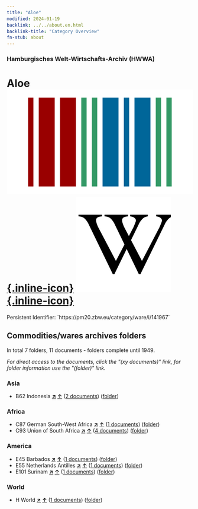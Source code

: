 ```yaml
---
title: "Aloe"
modified: 2024-01-19
backlink: ../../about.en.html
backlink-title: "Category Overview"
fn-stub: about
---
```


### Hamburgisches Welt-Wirtschafts-Archiv (HWWA)

# Aloe &#160; [![Wikidata](/images/Wikidata-logo.svg "Wikidata"){.inline-icon}](http://www.wikidata.org/entity/Q80079) [![Wikipedia](/images/Wikipedia-W.svg "Wikipedia"){.inline-icon}](https://en.wikipedia.org/wiki/Aloe_vera)

<div class="hint">Persistent Identifier: `https://pm20.zbw.eu/category/ware/i/141967`</div>







## Commodities/wares archives folders







In total 7 folders, 11 documents - folders complete until 1949.

_For direct access to the documents, click the "(xy documents)" link, for folder information use the "(folder)" link._



### Asia

- B62 Indonesia [**&nearr;**](../../../geo/i/141218/about.en.html "Indonesia (all folders)") [**&uarr;**](../../../geo/about.en.html#B62 "Country category system") (<a href="https://pm20.zbw.eu/iiifview/folder/wa/141967,141218" title="about: Aloe : Indonesia" target="_blank">2 documents</a>) ([folder](../../../../folder/wa/1419xx/141967/1412xx/141218/about.en.html))

### Africa

- C87 German South-West Africa [**&nearr;**](../../../geo/i/141450/about.en.html "German South-West Africa (all folders)") [**&uarr;**](../../../geo/about.en.html#C87 "Country category system") (<a href="https://pm20.zbw.eu/iiifview/folder/wa/141967,141450" title="about: Aloe : German South-West Africa" target="_blank">1 documents</a>) ([folder](../../../../folder/wa/1419xx/141967/1414xx/141450/about.en.html))
- C93 Union of South Africa [**&nearr;**](../../../geo/i/141454/about.en.html "Union of South Africa (all folders)") [**&uarr;**](../../../geo/about.en.html#C93 "Country category system") (<a href="https://pm20.zbw.eu/iiifview/folder/wa/141967,141454" title="about: Aloe : Union of South Africa" target="_blank">4 documents</a>) ([folder](../../../../folder/wa/1419xx/141967/1414xx/141454/about.en.html))

### America

- E45 Barbados [**&nearr;**](../../../geo/i/141666/about.en.html "Barbados (all folders)") [**&uarr;**](../../../geo/about.en.html#E45 "Country category system") (<a href="https://pm20.zbw.eu/iiifview/folder/wa/141967,141666" title="about: Aloe : Barbados" target="_blank">1 documents</a>) ([folder](../../../../folder/wa/1419xx/141967/1416xx/141666/about.en.html))
- E55 Netherlands Antilles [**&nearr;**](../../../geo/i/141674/about.en.html "Netherlands Antilles (all folders)") [**&uarr;**](../../../geo/about.en.html#E55 "Country category system") (<a href="https://pm20.zbw.eu/iiifview/folder/wa/141967,141674" title="about: Aloe : Netherlands Antilles" target="_blank">1 documents</a>) ([folder](../../../../folder/wa/1419xx/141967/1416xx/141674/about.en.html))
- E101 Surinam [**&nearr;**](../../../geo/i/141699/about.en.html "Surinam (all folders)") [**&uarr;**](../../../geo/about.en.html#E101 "Country category system") (<a href="https://pm20.zbw.eu/iiifview/folder/wa/141967,141699" title="about: Aloe : Surinam" target="_blank">1 documents</a>) ([folder](../../../../folder/wa/1419xx/141967/1416xx/141699/about.en.html))

### World

- H World [**&nearr;**](../../../geo/i/141728/about.en.html "World (all folders)") [**&uarr;**](../../../geo/about.en.html#H "Country category system") (<a href="https://pm20.zbw.eu/iiifview/folder/wa/141967,141728" title="about: Aloe : World" target="_blank">1 documents</a>) ([folder](../../../../folder/wa/1419xx/141967/1417xx/141728/about.en.html))



<a id="filmsections" />













